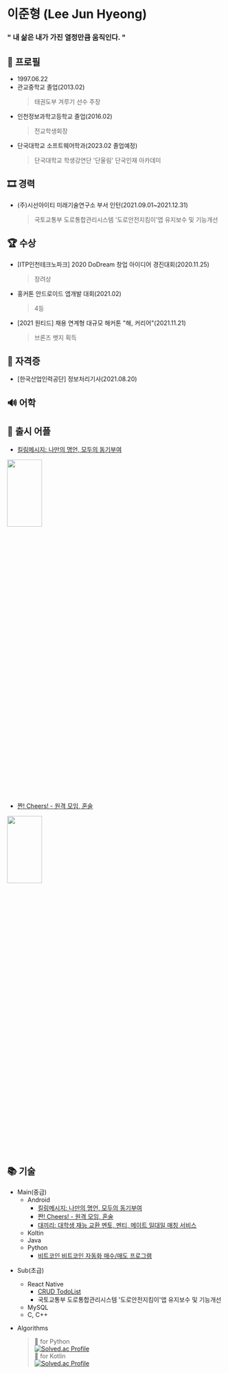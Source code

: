 # 이준형 (Lee Jun Hyeong)  
### " 내 삶은 내가 가진 열정만큼 움직인다. "  
  
## 👦 프로필
- 1997.06.22  
- 관교중학교 졸업(2013.02)
  > 태권도부 겨루기 선수 주장
- 인천정보과학고등학교 졸업(2016.02)
  > 전교학생회장
- 단국대학교 소프트웨어학과(2023.02 졸업예정)  
  > 단국대학교 학생강연단 '단울림'
  > 단국인재 아카데미

## 🎞 경력  
- (주)시선아이티 미래기술연구소 부서 인턴(2021.09.01~2021.12.31)  
  > 국토교통부 도로통합관리시스템 '도로안전지킴이'앱 유지보수 및 기능개선

## 🏆 수상
- [ITP인천테크노파크] 2020 DoDream 창업 아이디어 경진대회(2020.11.25)  
  > 장려상
- 홍커톤 안드로이드 앱개발 대회(2021.02)  
  > 4등 
- [2021 원티드] 채용 연계형 대규모 해커톤 "해, 커리어"(2021.11.21)  
  > 브론즈 뱃지 획득

## 📑 자격증
- [한국산업인력공단] 정보처리기사(2021.08.20)

## 🔊 어학


## 🚀 출시 어플
- [킬링메시지: 나만의 명언, 모두의 동기부여](https://github.com/lijunhyeong/Killing-Message)  
<img src="https://user-images.githubusercontent.com/72978589/166099504-6e02dfb5-7909-4a84-a3e1-1efdd3125ca5.png" width="40%" height="20%">  

- [짠! Cheers! - 원격 모임, 혼술](https://github.com/lijunhyeong/Cheers)   
<img src="https://user-images.githubusercontent.com/72978589/166099039-83589fc9-0b49-44b9-85e0-0e5d3b49a59d.png" width="40%" height="20%">  

## 📚 기술  
* Main(중급)  
  * Android  
    * [킬링메시지: 나만의 명언, 모두의 동기부여](https://github.com/lijunhyeong/Killing-Message)  
    * [짠! Cheers! - 원격 모임, 혼술](https://github.com/lijunhyeong/Cheers)   
    * [대끼리: 대학생 재능 교환 멘토, 멘티, 메이트 일대일 매칭 서비스](https://github.com/lijunhyeong/Daekiri)
  * Koltin  
  * Java  
  * Python  
    * [비트코인 비트코인 자동화 매수/매도 프로그램](https://github.com/lijunhyeong/BitCoinAutoTrade)
- Sub(초급)  
  * React Native  
    * [CRUD TodoList](https://github.com/lijunhyeong/TodoList)
    * 국토교통부 도로통합관리시스템 '도로안전지킴이'앱 유지보수 및 기능개선
  * MySQL  
  * C, C++  

- Algorithms
  > 🥈 for Python  
[![Solved.ac Profile](http://mazassumnida.wtf/api/v2/generate_badge?boj=lijunhyeong)](https://solved.ac/lijunhyeong/)  
  > 🥈 for Kotlin  
[![Solved.ac Profile](http://mazassumnida.wtf/api/v2/generate_badge?boj=daba44)](https://solved.ac/daba44/)  
